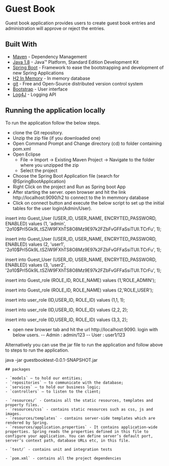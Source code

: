 # Guest Book

Guest book application provides users to create guest book entries and administration will approve or reject the entries.

## Built With

* [Maven](https://maven.apache.org/) - Dependency Management
* [Java 1.8](http://www.oracle.com/technetwork/java/javase/downloads/jdk8-downloads-2133151.html) - Java™ Platform, Standard Edition Development Kit 
* [Spring Boot](https://spring.io/projects/spring-boot) - Framework to ease the bootstrapping and development of new Spring Applications
* [H2 In Memory](https://www.h2database.com) - In memory database
* [git](https://git-scm.com/) - Free and Open-Source distributed version control system 
* [Bootstrap](https://getbootstrap.com) - User interface
* [Log4J](https://logging.apache.org/log4j/2.x/) - Logging API


## Running the application locally

To run the application follow the below steps.

- clone the Git repository.
- Unzip the zip file (if you downloaded one)
- Open Command Prompt and Change directory (cd) to folder containing pom.xml
- Open Eclipse 
   - File -> Import -> Existing Maven Project -> Navigate to the folder where you unzipped the zip
   - Select the project
- Choose the Spring Boot Application file (search for @SpringBootApplication)
- Right Click on the project and Run as Spring boot App
- After starting the server. open browser and hit the link http://localhost:9090/h2 to connect to the In memmory database
- Click on connect button and execute the below script to set up the initial tables for the user login(Admin/User).

insert into Guest_User (USER_ID, USER_NAME, ENCRYTED_PASSWORD, ENABLED)
values (1, 'admin', '$2a$10$PrI5Gk9L.tSZiW9FXhTS8O8Mz9E97k2FZbFvGFFaSsiTUIl.TCrFu', 1);
 
insert into Guest_User (USER_ID, USER_NAME, ENCRYTED_PASSWORD, ENABLED)
values (2, 'user1', '$2a$10$PrI5Gk9L.tSZiW9FXhTS8O8Mz9E97k2FZbFvGFFaSsiTUIl.TCrFu', 1);

insert into Guest_User (USER_ID, USER_NAME, ENCRYTED_PASSWORD, ENABLED)
values (3, 'user2', '$2a$10$PrI5Gk9L.tSZiW9FXhTS8O8Mz9E97k2FZbFvGFFaSsiTUIl.TCrFu', 1); 

 
insert into Guest_role (ROLE_ID, ROLE_NAME)
values (1,'ROLE_ADMIN');
 
insert into Guest_role (ROLE_ID, ROLE_NAME)
values (2,'ROLE_USER');
 

 
insert into user_role (ID,USER_ID, ROLE_ID)
values (1,1, 1);
 
insert into user_role (ID,USER_ID, ROLE_ID)
values (2,2, 2);

insert into user_role (ID,USER_ID, ROLE_ID)
values (3,3, 2);

- open new browser tab and hit the url http://localhost:9090. login with below users.
	-- Admin : admin/123
	-- User	 : user1/123

Alternatively you can use the jar file to run the application and follow above to steps to run the application.

java -jar guestbooktest-0.0.1-SNAPSHOT.jar
```
## packages

- `models` — to hold our entities;
- `repositories` — to communicate with the database;
- `services` — to hold our business logic;
- `controllers` — to listen to the client;

- `resources/` - Contains all the static resources, templates and property files.
- `resources/css` - contains static resources such as css, js and images.
- `resources/templates` - contains server-side templates which are rendered by Spring.
- `resources/application.properties` - It contains application-wide properties. Spring reads the properties defined in this file to configure your application. You can define server’s default port, server’s context path, database URLs etc, in this file.

- `test/` - contains unit and integration tests

- `pom.xml` - contains all the project dependencies
